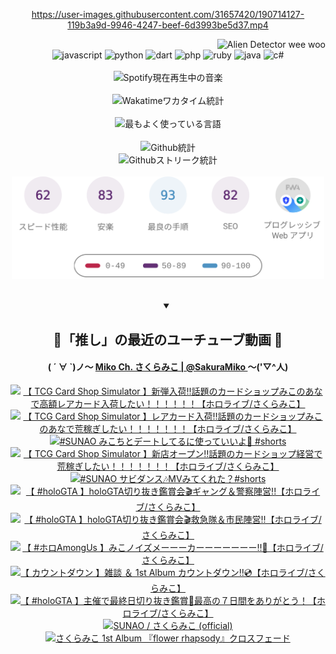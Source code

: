 <!-- START: HERO IMAGE GIF ////////// ////////// ////////// -->
<!-- <img src="@/../assets/img/gaming/ghost-of-tsushima.gif" width="100%"  alt="nellyXinwei's Hero Gif Image"/> -->
<!-- END: HERO IMAGE GIF ////////// ////////// ////////// -->

<div align="center" >  
  
<!-- START:ワンピース 第1015話「ルフィはRED ROCを使う」 -->
<https://user-images.githubusercontent.com/31657420/190714127-119b3a9d-9946-4247-beef-6d3993be5d37.mp4>
<!-- END:ワンピース 第1015話「ルフィはRED ROCを使う」 -->

<!-- START:VISITOR COUNTER -->
<div width="100%" align="right">
<img src="https://komarev.com/ghpvc/?username=nellyXinwei&label=🛸&color=grey&style=for-the-badge&labelcolor=ffffff" alt="Alien Detector wee woo"/>
</div>
<!-- END:VISITOR COUNTER -->

<!-- START: PROGRAMMING LANGUAGES -->
<!-- 色彩 Color Scheme:
#961E3A, #8A0D42, #5A0640, #4F265E, #2B355A, #3E759B, #CC4246,
#BB2649, #AD1052, #700750, #633075, #364270, #4E92C2, #FF5357
Sauce: https://www.webcreatorbox.com/inspiration/pantone-2023
-->

<img src="https://img.shields.io/badge/javascript%20-%23BB2649.svg?&style=for-the-badge&logo=javascript&logoColor=white&labelColor=961E3A" alt="javascript"/>
<img src="https://img.shields.io/badge/python%20-%23AD1052.svg?&style=for-the-badge&logo=python&logoColor=white&labelColor=8A0D42" alt="python" />
<img src="https://img.shields.io/badge/dart%20-%23700750.svg?&style=for-the-badge&logo=dart&logoColor=white&labelColor=5A0640" alt="dart"/>
<img src="https://img.shields.io/badge/php%20-%23633075.svg?&style=for-the-badge&logo=php&logoColor=white&labelColor=4F265E" alt="php"/>
<img src="https://img.shields.io/badge/ruby%20-%23364270.svg?&style=for-the-badge&logo=ruby&logoColor=white&labelColor=2B355A" alt="ruby"/>
<img src="https://img.shields.io/badge/java%20-%234E92C2.svg?&style=for-the-badge&logo=openjdk&logoColor=white&labelColor=3E759B" alt="java"/>
<img src="https://img.shields.io/badge/c%23-%23FF5357.svg?style=for-the-badge&logo=c-sharp&logoColor=white&labelColor=CC4246" alt="c#"/>  
<!-- END: PROGRAMMING LANGUAGES -->

<br>
<br>

<!-- START: MUSIC STATUS -->
  <!-- <a href="https://newojima-gsrs-20220114.vercel.app/api/now-playing?open">
    <img src="https://newojima-gsrs-20220114.vercel.app/api/now-playing" alt="Spotify現在再生中の音楽">
  </a> -->
  <img src="https://newojima-grss-20230114.vercel.app/api/spotify?border_color=transparent" alt="Spotify現在再生中の音楽" width="280px">
<!-- END: MUSIC STATUS -->

<br>
<br>

<!-- START: GITHUB STATUS -->
<!-- 色彩 Color Scheme:  #BB2649, #AD1052, #700750, #633075 -->
<img align="center" src="https://newojima-grs-20230109.vercel.app/api/wakatime?username=newojima&layout=compact&langs_count=10&locale=ja&hide_title=false&title_color=fff&hide_border=true&text_color=fff&bg_color=BB2649,BB2649,633075,633075&hide=other,css,html,bash,xml,git%20config,makefile,properties,yaml,markdown,text,json,jsx" alt="Wakatimeワカタイム統計" width="500px"/>

<br>
<br>

<!-- 色彩 Color Scheme:  #633075, #364270, #4E92C2 -->
  <img align="center" src="https://newojima-grs-20230109.vercel.app/api/top-langs?username=newojima&layout=compact&text_color=fff&icon_color=fff&hide_border=true&&locale=ja&hide_title=false&title_color=fff&include_all_commits=true&card_width=445&langs_count=11&hide=c%23,powershell,shaderlab,hlsl,makefile,jupyter%20notebook,python,html,css,shell,batchfile,less,liquid,hack,scss&bg_color=4F265E,633075,4E92C2" alt="最もよく使っている言語" width="500px"/>

<br>
<br>

<!-- 色彩 Color Scheme:  #4E92C2, #FF5357 -->
  <img align="center" src="https://newojima-grs-20230109.vercel.app/api?username=newojima&rank_icon=github&show_icons=true&&locale=ja&title_color=fff&text_color=fff&icon_color=fff&hide_border=true&hide_title=false&count_private=true&include_all_commits=true&card_width=495&disable_animations=true&bg_color=4E92C2,4E92C2,FF5357" alt="Github統計" width="500px"/>

<br>

<img align="center" src="https://streak-stats.demolab.com?user=newojima&theme=dark&hide_border=true&locale=ja&ring=BB2649&stroke=222222&background=151515&sideLabels=BB2649&currStreakLabel=ffffff&border=BB2649&fire=FF5357&currStreakNum=ffffff&sideNums=FF5357&dates=ffffff" alt="Githubストリーク統計" width="500px"/>

<br>
<br>

  <img align="center" width="500px" src="@/../assets/img/page-insights.svg" alt="Githubページの洞察"/>
  
</div>
<!-- END: GITHUB STATUS -->

<br>
<br>

<div align="center">
<details open>
  <summary>

  </summary>

  <h2 align="center">🌸「推し」の最近のユーチューブ動画 🌸</h2>
  <h4>
  ( ´ ∀ `)ノ～ 
  <a href="https://www.youtube.com/@SakuraMiko">Miko Ch. さくらみこ | @SakuraMiko
  </a>
   ～('▽^人)
  </h4>

  <!-- BEGIN YOUTUBE-CARDS -->
<a href="https://www.youtube.com/watch?v=QTe46ldouAY"><img src="https://ytcards.demolab.com/?id=QTe46ldouAY&title=%E3%80%90+TCG+Card+Shop+Simulator+%E3%80%91%E6%96%B0%E5%BC%BE%E5%85%A5%E8%8D%B7%E2%80%BC%E8%A9%B1%E9%A1%8C%E3%81%AE%E3%82%AB%E3%83%BC%E3%83%89%E3%82%B7%E3%83%A7%E3%83%83%E3%83%97%E3%81%BF%E3%81%93%E3%81%AE%E3%81%82%E3%81%AA%E3%81%A7%E9%AB%98%E9%A1%8D%E3%83%AC%E3%82%A2%E3%82%AB%E3%83%BC%E3%83%89%E5%85%A5%E8%8D%B7%E3%81%97%E3%81%9F%E3%81%84%EF%BC%81%EF%BC%81%EF%BC%81%EF%BC%81%EF%BC%81%EF%BC%81%E3%80%90%E3%83%9B%E3%83%AD%E3%83%A9%E3%82%A4%E3%83%96%2F%E3%81%95%E3%81%8F%E3%82%89%E3%81%BF%E3%81%93%E3%80%91&lang=ja&timestamp=1727778932&background_color=%230d1117&title_color=%23ffffff&stats_color=%23dedede&max_title_lines=1&width=187&border_radius=5&duration=0" alt="【 TCG Card Shop Simulator 】新弾入荷‼話題のカードショップみこのあなで高額レアカード入荷したい！！！！！！【ホロライブ/さくらみこ】" title="【 TCG Card Shop Simulator 】新弾入荷‼話題のカードショップみこのあなで高額レアカード入荷したい！！！！！！【ホロライブ/さくらみこ】"></a>
<a href="https://www.youtube.com/watch?v=sHUsgynCjcM"><img src="https://ytcards.demolab.com/?id=sHUsgynCjcM&title=%E3%80%90+TCG+Card+Shop+Simulator+%E3%80%91%E3%83%AC%E3%82%A2%E3%82%AB%E3%83%BC%E3%83%89%E5%85%A5%E8%8D%B7%E2%80%BC%E8%A9%B1%E9%A1%8C%E3%81%AE%E3%82%AB%E3%83%BC%E3%83%89%E3%82%B7%E3%83%A7%E3%83%83%E3%83%97%E3%81%BF%E3%81%93%E3%81%AE%E3%81%82%E3%81%AA%E3%81%A7%E8%8D%92%E7%A8%BC%E3%81%8E%E3%81%97%E3%81%9F%E3%81%84%EF%BC%81%EF%BC%81%EF%BC%81%EF%BC%81%EF%BC%81%EF%BC%81%EF%BC%81%E3%80%90%E3%83%9B%E3%83%AD%E3%83%A9%E3%82%A4%E3%83%96%2F%E3%81%95%E3%81%8F%E3%82%89%E3%81%BF%E3%81%93%E3%80%91&lang=ja&timestamp=1727716868&background_color=%230d1117&title_color=%23ffffff&stats_color=%23dedede&max_title_lines=1&width=187&border_radius=5&duration=18171" alt="【 TCG Card Shop Simulator 】レアカード入荷‼話題のカードショップみこのあなで荒稼ぎしたい！！！！！！！【ホロライブ/さくらみこ】" title="【 TCG Card Shop Simulator 】レアカード入荷‼話題のカードショップみこのあなで荒稼ぎしたい！！！！！！！【ホロライブ/さくらみこ】"></a>
<a href="https://www.youtube.com/watch?v=P6_IfIgqcTI"><img src="https://ytcards.demolab.com/?id=P6_IfIgqcTI&title=%23SUNAO+%E3%81%BF%E3%81%93%E3%81%A1%E3%81%A8%E3%83%87%E3%83%BC%E3%83%88%E3%81%97%E3%81%A6%E3%82%8B%E3%81%AB%E4%BD%BF%E3%81%A3%E3%81%A6%E3%81%84%E3%81%84%E3%82%88%F0%9F%8C%B8+%23shorts&lang=ja&timestamp=1727683214&background_color=%230d1117&title_color=%23ffffff&stats_color=%23dedede&max_title_lines=1&width=187&border_radius=5&duration=23" alt="#SUNAO みこちとデートしてるに使っていいよ🌸 #shorts" title="#SUNAO みこちとデートしてるに使っていいよ🌸 #shorts"></a>
<a href="https://www.youtube.com/watch?v=z5Kj17-FfyE"><img src="https://ytcards.demolab.com/?id=z5Kj17-FfyE&title=%E3%80%90+TCG+Card+Shop+Simulator+%E3%80%91%E6%96%B0%E5%BA%97%E3%82%AA%E3%83%BC%E3%83%97%E3%83%B3%E2%80%BC%E8%A9%B1%E9%A1%8C%E3%81%AE%E3%82%AB%E3%83%BC%E3%83%89%E3%82%B7%E3%83%A7%E3%83%83%E3%83%97%E7%B5%8C%E5%96%B6%E3%81%A7%E8%8D%92%E7%A8%BC%E3%81%8E%E3%81%97%E3%81%9F%E3%81%84%EF%BC%81%EF%BC%81%EF%BC%81%EF%BC%81%EF%BC%81%EF%BC%81%EF%BC%81%E3%80%90%E3%83%9B%E3%83%AD%E3%83%A9%E3%82%A4%E3%83%96%2F%E3%81%95%E3%81%8F%E3%82%89%E3%81%BF%E3%81%93%E3%80%91&lang=ja&timestamp=1727633509&background_color=%230d1117&title_color=%23ffffff&stats_color=%23dedede&max_title_lines=1&width=187&border_radius=5&duration=21103" alt="【 TCG Card Shop Simulator 】新店オープン‼話題のカードショップ経営で荒稼ぎしたい！！！！！！！【ホロライブ/さくらみこ】" title="【 TCG Card Shop Simulator 】新店オープン‼話題のカードショップ経営で荒稼ぎしたい！！！！！！！【ホロライブ/さくらみこ】"></a>
<a href="https://www.youtube.com/watch?v=P1Rr2OFz4kI"><img src="https://ytcards.demolab.com/?id=P1Rr2OFz4kI&title=%23SUNAO+%E3%82%B5%E3%83%93%E3%83%80%E3%83%B3%E3%82%B9%F0%9F%8E%B6MV%E3%81%BF%E3%81%A6%E3%81%8F%E3%82%8C%E3%81%9F%EF%BC%9F%23shorts&lang=ja&timestamp=1727600535&background_color=%230d1117&title_color=%23ffffff&stats_color=%23dedede&max_title_lines=1&width=187&border_radius=5&duration=55" alt="#SUNAO サビダンス🎶MVみてくれた？#shorts" title="#SUNAO サビダンス🎶MVみてくれた？#shorts"></a>
<a href="https://www.youtube.com/watch?v=V3xoZ6uS5GE"><img src="https://ytcards.demolab.com/?id=V3xoZ6uS5GE&title=%E3%80%90+%23holoGTA+%E3%80%91holoGTA%E5%88%87%E3%82%8A%E6%8A%9C%E3%81%8D%E9%91%91%E8%B3%9E%E4%BC%9A%F0%9F%8E%AC%E3%82%AE%E3%83%A3%E3%83%B3%E3%82%B0%EF%BC%86%E8%AD%A6%E5%AF%9F%E9%99%A3%E5%96%B6%21%21%E3%80%90%E3%83%9B%E3%83%AD%E3%83%A9%E3%82%A4%E3%83%96%2F%E3%81%95%E3%81%8F%E3%82%89%E3%81%BF%E3%81%93%E3%80%91&lang=ja&timestamp=1727541184&background_color=%230d1117&title_color=%23ffffff&stats_color=%23dedede&max_title_lines=1&width=187&border_radius=5&duration=15223" alt="【 #holoGTA 】holoGTA切り抜き鑑賞会🎬ギャング＆警察陣営!!【ホロライブ/さくらみこ】" title="【 #holoGTA 】holoGTA切り抜き鑑賞会🎬ギャング＆警察陣営!!【ホロライブ/さくらみこ】"></a>
<a href="https://www.youtube.com/watch?v=Eic4sjPQ7rQ"><img src="https://ytcards.demolab.com/?id=Eic4sjPQ7rQ&title=%E3%80%90+%23holoGTA+%E3%80%91holoGTA%E5%88%87%E3%82%8A%E6%8A%9C%E3%81%8D%E9%91%91%E8%B3%9E%E4%BC%9A%F0%9F%8E%AC%E6%95%91%E6%80%A5%E9%9A%8A%EF%BC%86%E5%B8%82%E6%B0%91%E9%99%A3%E5%96%B6%E2%80%BC%E3%80%90%E3%83%9B%E3%83%AD%E3%83%A9%E3%82%A4%E3%83%96%2F%E3%81%95%E3%81%8F%E3%82%89%E3%81%BF%E3%81%93%E3%80%91&lang=ja&timestamp=1727363724&background_color=%230d1117&title_color=%23ffffff&stats_color=%23dedede&max_title_lines=1&width=187&border_radius=5&duration=17371" alt="【 #holoGTA 】holoGTA切り抜き鑑賞会🎬救急隊＆市民陣営‼【ホロライブ/さくらみこ】" title="【 #holoGTA 】holoGTA切り抜き鑑賞会🎬救急隊＆市民陣営‼【ホロライブ/さくらみこ】"></a>
<a href="https://www.youtube.com/watch?v=eeG6TX1p3kg"><img src="https://ytcards.demolab.com/?id=eeG6TX1p3kg&title=%E3%80%90+%23%E3%83%9B%E3%83%ADAmongUs+%E3%80%91%E3%81%BF%E3%81%93%E3%83%8E%E3%82%A4%E3%82%BA%E3%83%A1%E3%83%BC%E3%83%BC%E3%83%BC%E3%82%AB%E3%83%BC%E3%83%BC%E3%83%BC%E3%83%BC%E3%83%BC%E3%83%BC%E3%83%BC%E2%80%BC%F0%9F%93%A3%E3%80%90%E3%83%9B%E3%83%AD%E3%83%A9%E3%82%A4%E3%83%96%2F%E3%81%95%E3%81%8F%E3%82%89%E3%81%BF%E3%81%93%E3%80%91&lang=ja&timestamp=1727277665&background_color=%230d1117&title_color=%23ffffff&stats_color=%23dedede&max_title_lines=1&width=187&border_radius=5&duration=7142" alt="【 #ホロAmongUs 】みこノイズメーーーカーーーーーーー‼📣【ホロライブ/さくらみこ】" title="【 #ホロAmongUs 】みこノイズメーーーカーーーーーーー‼📣【ホロライブ/さくらみこ】"></a>
<a href="https://www.youtube.com/watch?v=ymQyoxB3Nb4"><img src="https://ytcards.demolab.com/?id=ymQyoxB3Nb4&title=%E3%80%90+%E3%82%AB%E3%82%A6%E3%83%B3%E3%83%88%E3%83%80%E3%82%A6%E3%83%B3+%E3%80%91%E9%9B%91%E8%AB%87+%EF%BC%86+1st+Album+%E3%82%AB%E3%82%A6%E3%83%B3%E3%83%88%E3%83%80%E3%82%A6%E3%83%B3%E2%80%BC%F0%9F%92%BF%E3%80%90%E3%83%9B%E3%83%AD%E3%83%A9%E3%82%A4%E3%83%96%2F%E3%81%95%E3%81%8F%E3%82%89%E3%81%BF%E3%81%93%E3%80%91&lang=ja&timestamp=1727198164&background_color=%230d1117&title_color=%23ffffff&stats_color=%23dedede&max_title_lines=1&width=187&border_radius=5&duration=8449" alt="【 カウントダウン 】雑談 ＆ 1st Album カウントダウン‼💿【ホロライブ/さくらみこ】" title="【 カウントダウン 】雑談 ＆ 1st Album カウントダウン‼💿【ホロライブ/さくらみこ】"></a>
<a href="https://www.youtube.com/watch?v=GFOoiY2sT4w"><img src="https://ytcards.demolab.com/?id=GFOoiY2sT4w&title=%E3%80%90+%23holoGTA+%E3%80%91%E4%B8%BB%E5%82%AC%E3%81%A7%E6%9C%80%E7%B5%82%E6%97%A5%E5%88%87%E3%82%8A%E6%8A%9C%E3%81%8D%E9%91%91%E8%B3%9E%F0%9F%8E%89%E6%9C%80%E9%AB%98%E3%81%AE%EF%BC%97%E6%97%A5%E9%96%93%E3%82%92%E3%81%82%E3%82%8A%E3%81%8C%E3%81%A8%E3%81%86%EF%BC%81%E3%80%90%E3%83%9B%E3%83%AD%E3%83%A9%E3%82%A4%E3%83%96%2F%E3%81%95%E3%81%8F%E3%82%89%E3%81%BF%E3%81%93%E3%80%91&lang=ja&timestamp=1727183215&background_color=%230d1117&title_color=%23ffffff&stats_color=%23dedede&max_title_lines=1&width=187&border_radius=5&duration=3384" alt="【 #holoGTA 】主催で最終日切り抜き鑑賞🎉最高の７日間をありがとう！【ホロライブ/さくらみこ】" title="【 #holoGTA 】主催で最終日切り抜き鑑賞🎉最高の７日間をありがとう！【ホロライブ/さくらみこ】"></a>
<a href="https://www.youtube.com/watch?v=4ZafIoQ_g7Y"><img src="https://ytcards.demolab.com/?id=4ZafIoQ_g7Y&title=SUNAO+%2F+%E3%81%95%E3%81%8F%E3%82%89%E3%81%BF%E3%81%93+%28official%29&lang=ja&timestamp=1727182834&background_color=%230d1117&title_color=%23ffffff&stats_color=%23dedede&max_title_lines=1&width=187&border_radius=5&duration=251" alt="SUNAO / さくらみこ (official)" title="SUNAO / さくらみこ (official)"></a>
<a href="https://www.youtube.com/watch?v=vwZcEH1rKwY"><img src="https://ytcards.demolab.com/?id=vwZcEH1rKwY&title=%E3%81%95%E3%81%8F%E3%82%89%E3%81%BF%E3%81%93+1st+Album+%E3%80%8Eflower+rhapsody%E3%80%8F%E3%82%AF%E3%83%AD%E3%82%B9%E3%83%95%E3%82%A7%E3%83%BC%E3%83%89&lang=ja&timestamp=1727172028&background_color=%230d1117&title_color=%23ffffff&stats_color=%23dedede&max_title_lines=1&width=187&border_radius=5&duration=180" alt="さくらみこ 1st Album 『flower rhapsody』クロスフェード" title="さくらみこ 1st Album 『flower rhapsody』クロスフェード"></a>
<!-- END YOUTUBE-CARDS -->

</div>
  
</details>
